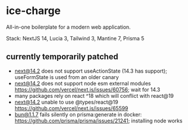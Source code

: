 # ice-charge

All-in-one boilerplate for a modern web application.

Stack: NextJS 14, Lucia 3, Tailwind 3, Mantine 7, Prisma 5

## currently temporarily patched

- next@14.2 does not support useActionState (14.3 has support); useFormState is used from an older canary
- next@14.2 does not support node esm external modules https://github.com/vercel/next.js/issues/60756; wait for 14.3
- many packages rely on react ^18 which will conflict with react@19
- next@14.2 unable to use @types/react@19 https://github.com/vercel/next.js/issues/65599
- bun@1.1.7 fails silently on prisma:generate in docker: https://github.com/prisma/prisma/issues/21241; installing node works
